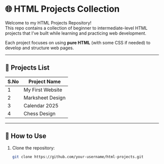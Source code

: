 # 🌐 HTML Projects Collection

Welcome to my HTML Projects Repository!  
This repo contains a collection of beginner to intermediate-level HTML projects that I’ve built while learning and practicing web development.

Each project focuses on using **pure HTML** (with some CSS if needed) to develop and structure web pages.

---

## 📁 Projects List

| S.No | Project Name            |   
|------|-------------------------|
| 1    | My First Website        | 
| 2    | Marksheet Design         | 
| 3    | Calendar 2025           | 
| 4    | Chess Design            | 
---

## 📌 How to Use

1. Clone the repository:
   ```bash
   git clone https://github.com/your-username/html-projects.git
